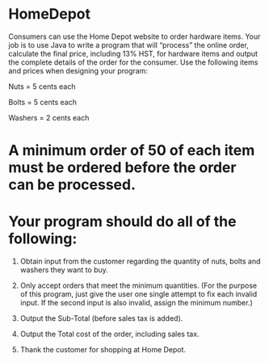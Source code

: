 # HomeDepot
Consumers can use the Home Depot website to order hardware items.  Your job is to use Java to write a program that will “process” the online order, calculate the final price, including 13% HST, for hardware items and output the complete details of the order for the consumer.  Use the following items and prices when designing your program:
      
Nuts = 5 cents each 

Bolts = 5 cents each 

Washers = 2 cents each 

# A minimum order of 50 of each item must be ordered before the order can be processed.

# Your program should do all of the following:

1.	Obtain input from the customer regarding the quantity of nuts, bolts and washers they want to buy. 

2.	Only accept orders that meet the minimum quantities. (For the purpose of this program, just give the user one single attempt to fix each invalid input.  If the second input is also invalid, assign the minimum number.)

3.	Output the Sub-Total (before sales tax is added). 

4.	Output the Total cost of the order, including sales tax.

5.	Thank the customer for shopping at Home Depot.

